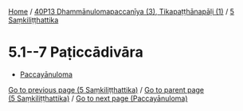 
[Home](/) / [40P13 Dhammānulomapaccanīya (3), Tikapaṭṭhānapāḷi (1)](...md) / [5 Saṃkiliṭṭhattika](../40P13/5.md)

# 5.1--7 Paṭiccādivāra

* [Paccayānuloma](5.1--7/Paccayanuloma.md)

[Go to previous page (5 Saṃkiliṭṭhattika)](../40P13/5.md) / [Go to parent page (5 Saṃkiliṭṭhattika)](../40P13/5.md) / [Go to next page (Paccayānuloma)](5.1--7/Paccayanuloma.md)


